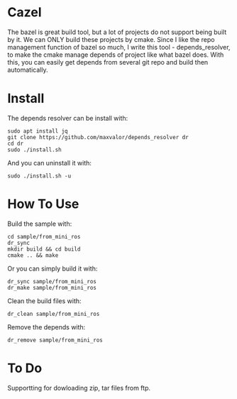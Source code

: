 # Cazel
The bazel is great build tool, but a lot of projects do not support being built by it. We can ONLY build these projects by cmake. Since I like the repo management function of bazel so much, I write this tool - depends_resolver, to make the cmake manage depends of project like what bazel does. With this, you can easily get depends from several git repo and build then automatically.

# Install
The depends resolver can be install with:

    sudo apt install jq
    git clone https://github.com/maxvalor/depends_resolver dr
    cd dr
    sudo ./install.sh

And you can uninstall it with:

    sudo ./install.sh -u

# How To Use
Build the sample with:

    cd sample/from_mini_ros
    dr_sync
    mkdir build && cd build
    cmake .. && make

Or you can simply build it with:

    dr_sync sample/from_mini_ros
    dr_make sample/from_mini_ros

Clean the build files with:

    dr_clean sample/from_mini_ros
    
Remove the depends with:

    dr_remove sample/from_mini_ros

# To Do
Supportting for dowloading zip, tar files from ftp.
